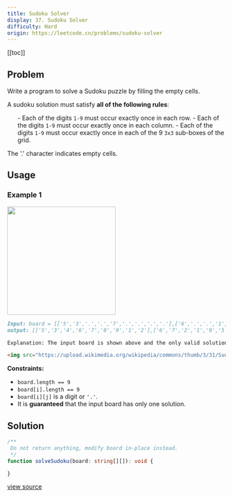 ```yaml
---
title: Sudoku Solver
display: 37. Sudoku Solver
difficulty: Hard
origin: https://leetcode.cn/problems/sudoku-solver
---
```


[[toc]]

## Problem

Write a program to solve a Sudoku puzzle by filling the empty cells.

A sudoku solution must satisfy **all of the following rules**:

<ol>
- Each of the digits <code>1-9</code> must occur exactly once in each row.
- Each of the digits <code>1-9</code> must occur exactly once in each column.
- Each of the digits <code>1-9</code> must occur exactly once in each of the 9 <code>3x3</code> sub-boxes of the grid.
</ol>

The &#39;.&#39; character indicates empty cells.

## Usage

### Example 1

<img src="https://upload.wikimedia.org/wikipedia/commons/thumb/f/ff/Sudoku-by-L2G-20050714.svg/250px-Sudoku-by-L2G-20050714.svg.png" style="height:250px; width:250px" />

```md
Input: board = [['5','3','.','.','7','.','.','.','.'],['6','.','.','1','9','5','.','.','.'],['.','9','8','.','.','.','.','6','.'],['8','.','.','.','6','.','.','.','3'],['4','.','.','8','.','3','.','.','1'],['7','.','.','.','2','.','.','.','6'],['.','6','.','.','.','.','2','8','.'],['.','.','.','4','1','9','.','.','5'],['.','.','.','.','8','.','.','7','9']]
output: [['5','3','4','6','7','8','9','1','2'],['6','7','2','1','9','5','3','4','8'],['1','9','8','3','4','2','5','6','7'],['8','5','9','7','6','1','4','2','3'],['4','2','6','8','5','3','7','9','1'],['7','1','3','9','2','4','8','5','6'],['9','6','1','5','3','7','2','8','4'],['2','8','7','4','1','9','6','3','5'],['3','4','5','2','8','6','1','7','9']]

Explanation: The input board is shown above and the only valid solution is shown below:

<img src="https://upload.wikimedia.org/wikipedia/commons/thumb/3/31/Sudoku-by-L2G-20050714_solution.svg/250px-Sudoku-by-L2G-20050714_solution.svg.png" style="height:250px; width:250px" />
```

**Constraints:**

- <code>board.length == 9</code>
- <code>board[i].length == 9</code>
- <code>board[i][j]</code> is a digit or <code>&#39;.&#39;</code>.
- It is **guaranteed** that the input board has only one solution.

## Solution

```ts
/**
 Do not return anything, modify board in-place instead.
 */
function solveSudoku(board: string[][]): void {

}
```

[view source](https://leetcode.cn/problems/sudoku-solver)
